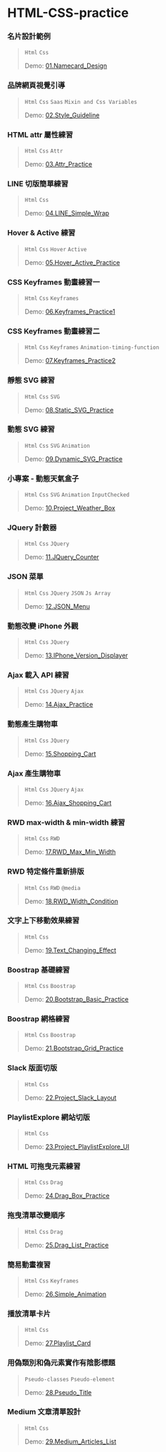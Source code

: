 # HTML-CSS-practice

### 名片設計範例

> `Html` `Css`
>
> Demo: [01.Namecard_Design](https://hcwxd.github.io/HTML-CSS-practice/01.Namecard_Design/index.html)

### 品牌網頁視覺引導

> `Html` `Css` `Saas` `Mixin and Css Variables`
>
> Demo: [02.Style_Guideline](https://hcwxd.github.io/HTML-CSS-practice/02.Style_Guideline/index.html)

### HTML attr 屬性練習

> `Html` `Css` `Attr`
>
> Demo: [03.Attr_Practice](https://hcwxd.github.io/HTML-CSS-practice/03.Attr_Practice/index.html)

### LINE 切版簡單練習

> `Html` `Css`
>
> Demo: [04.LINE_Simple_Wrap](https://hcwxd.github.io/HTML-CSS-practice/04.LINE_Simple_Wrap/index.html)

### Hover & Active 練習

> `Html` `Css` `Hover` `Active`
>
> Demo: [05.Hover_Active_Practice](https://hcwxd.github.io/HTML-CSS-practice/05.Hover_Active_Practice/index.html)

### CSS Keyframes 動畫練習一

> `Html` `Css` `Keyframes`
>
> Demo: [06.Keyframes_Practice1](https://hcwxd.github.io/HTML-CSS-practice/06.Keyframes_Practice1/index.html)

### CSS Keyframes 動畫練習二

> `Html` `Css` `Keyframes` `Animation-timing-function`
>
> Demo: [07.Keyframes_Practice2](https://hcwxd.github.io/HTML-CSS-practice/07.Keyframes_Practice2/index.html)

### 靜態 SVG 練習

> `Html` `Css` `SVG`
>
> Demo: [08.Static_SVG_Practice](https://hcwxd.github.io/HTML-CSS-practice/08.Static_SVG_Practice/index.html)

### 動態 SVG 練習

> `Html` `Css` `SVG` `Animation`
>
> Demo: [09.Dynamic_SVG_Practice](https://hcwxd.github.io/HTML-CSS-practice/09.Dynamic_SVG_Practice/index.html)

### 小專案 - 動態天氣盒子

> `Html` `Css` `SVG` `Animation` `InputChecked`
>
> Demo: [10.Project_Weather_Box](https://hcwxd.github.io/HTML-CSS-practice/10.Project_Weather_Box/index.html)

### JQuery 計數器

> `Html` `Css` `JQuery`
>
> Demo: [11.JQuery_Counter](https://hcwxd.github.io/HTML-CSS-practice/11.JQuery_Counter/index.html)

### JSON 菜單

> `Html` `Css` `JQuery` `JSON` `Js Array`
>
> Demo: [12.JSON_Menu](https://hcwxd.github.io/HTML-CSS-practice/12.JSON_Menu/index.html)

### 動態改變 iPhone 外觀

> `Html` `Css` `JQuery`
>
> Demo: [13.IPhone_Version_Displayer](https://hcwxd.github.io/HTML-CSS-practice/13.IPhone_Version_Displayer/index.html)

### Ajax 載入 API 練習

> `Html` `Css` `JQuery` `Ajax`
>
> Demo: [14.Ajax_Practice](https://hcwxd.github.io/HTML-CSS-practice/14.Ajax_Practice/index.html)

### 動態產生購物車

> `Html` `Css` `JQuery`
>
> Demo: [15.Shopping_Cart](https://hcwxd.github.io/HTML-CSS-practice/15.Shopping_Cart/index.html)

### Ajax 產生購物車

> `Html` `Css` `JQuery` `Ajax`
>
> Demo: [16.Ajax_Shopping_Cart](https://hcwxd.github.io/HTML-CSS-practice/16.Ajax_Shopping_Cart/index.html)

### RWD max-width & min-width 練習

> `Html` `Css` `RWD`
>
> Demo: [17.RWD_Max_Min_Width](https://hcwxd.github.io/HTML-CSS-practice/17.RWD_Max_Min_Width/index.html)

### RWD 特定條件重新排版

> `Html` `Css` `RWD` `@media`
>
> Demo: [18.RWD_Width_Condition](https://hcwxd.github.io/HTML-CSS-practice/18.RWD_Width_Condition/index.html)

### 文字上下移動效果練習

> `Html` `Css`
>
> Demo: [19.Text_Changing_Effect](https://hcwxd.github.io/HTML-CSS-practice/19.Text_Changing_Effect/index.html)

### Boostrap 基礎練習

> `Html` `Css` `Boostrap`
>
> Demo: [20.Bootstrap_Basic_Practice](https://hcwxd.github.io/HTML-CSS-practice/20.Bootstrap_Basic_Practice/index.html)

### Boostrap 網格練習

> `Html` `Css` `Boostrap`
>
> Demo: [21.Bootstrap_Grid_Practice](https://hcwxd.github.io/HTML-CSS-practice/21.Bootstrap_Grid_Practice/index.html)

### Slack 版面切版

> `Html` `Css`
>
> Demo: [22.Project_Slack_Layout](https://hcwxd.github.io/HTML-CSS-practice/22.Project_Slack_Layout/index.html)

### PlaylistExplore 網站切版

> `Html` `Css`
>
> Demo: [23.Project_PlaylistExplore_UI](https://playlist-explore.herokuapp.com)

### HTML 可拖曳元素練習

> `Html` `Css` `Drag`
>
> Demo: [24.Drag_Box_Practice](https://hcwxd.github.io/HTML-CSS-practice/24.Drag_Box_Practice/index.html)

### 拖曳清單改變順序

> `Html` `Css` `Drag`
>
> Demo: [25.Drag_List_Practice](https://hcwxd.github.io/HTML-CSS-practice/25.Drag_List_Practice/index.html)

### 簡易動畫複習

> `Html` `Css` `Keyframes`
>
> Demo: [26.Simple_Animation](https://hcwxd.github.io/HTML-CSS-practice/26.Simple_Animation/index.html)

### 播放清單卡片

> `Html` `Css`
>
> Demo: [27.Playlist_Card](https://hcwxd.github.io/HTML-CSS-practice/27.Playlist_Card/index.html)

### 用偽類別和偽元素實作有陰影標題

> `Pseudo-classes` `Pseudo-element`
>
> Demo: [28.Pseudo_Title](https://hcwxd.github.io/HTML-CSS-practice/28.Pseudo_Title/index.html)

### Medium 文章清單設計

> `Html` `Css`
>
> Demo: [29.Medium_Articles_List](https://hcwxd.github.io/HTML-CSS-practice/29.Medium_Articles_List/index.html)
